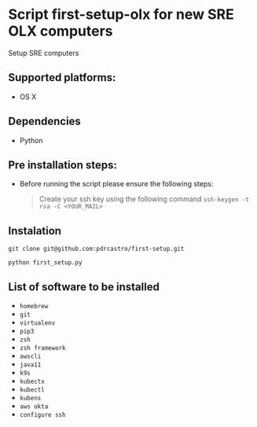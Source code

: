 # Script first-setup-olx for new SRE OLX computers
Setup SRE computers

## Supported platforms:
- OS X

## Dependencies
- Python

## Pre installation steps:

- Before running the script please ensure the following steps:
    > Create your ssh key using the following command ```ssh-keygen -t rsa -C <YOUR_MAIL>```

## Instalation
`git clone git@github.com:pdrcastro/first-setup.git`

`python first_setup.py`

## List of software to be installed
- `homebrew`
- `git`
- `virtualenv`
- `pip3`
- `zsh`
- `zsh framework`
- `awscli`
- `java11`
- `k9s`
- `kubectx`
- `kubectl`
- `kubens`
- `aws okta`
- `configure ssh`
